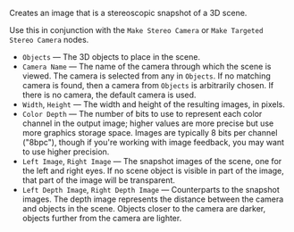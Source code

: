 Creates an image that is a stereoscopic snapshot of a 3D scene.

Use this in conjunction with the `Make Stereo Camera` or `Make Targeted Stereo Camera` nodes.

   - `Objects` — The 3D objects to place in the scene.
   - `Camera Name` — The name of the camera through which the scene is viewed. The camera is selected from any in `Objects`. If no matching camera is found, then a camera from `Objects` is arbitrarily chosen. If there is no camera, the default camera is used. 
   - `Width`, `Height` — The width and height of the resulting images, in pixels.
   - `Color Depth` — The number of bits to use to represent each color channel in the output image; higher values are more precise but use more graphics storage space.  Images are typically 8 bits per channel ("8bpc"), though if you're working with image feedback, you may want to use higher precision.
   - `Left Image`, `Right Image` — The snapshot images of the scene, one for the left and right eyes. If no scene object is visible in part of the image, that part of the image will be transparent.
   - `Left Depth Image`, `Right Depth Image` — Counterparts to the snapshot images. The depth image represents the distance between the camera and objects in the scene. Objects closer to the camera are darker, objects further from the camera are lighter. 
